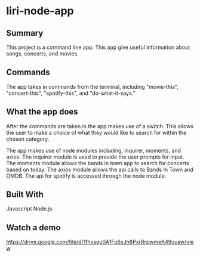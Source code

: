 # liri-node-app

## Summary

This project is a command line app. This app give useful information about songs, concerts, and movies.

## Commands

The app takes in commands from the terminal, including "movie-this", "concert-this", "spotify-this", and "do-what-it-says."

## What the app does

After the commands are taken in the app makes use of a switch. This allows the user to make a choice of what they would like to search for within the chosen category.

The app makes use of node modules including, inquirer, moments, and axios. The inquirer module is used to provide the user prompts for input. The moments module allows the bands in town app to search for concerts based on today. The axios module allows the api calls to Bands In Town and OMDB. The api for spotify is accessed through the node module.

## Built With

Javascript
Node.js

## Watch a demo

https://drive.google.com/file/d/1fhvsqu0AfFu6xJh8PxrRrpwmeK49cusw/view